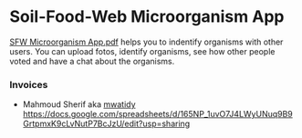 # Soil-Food-Web Microorganism App
[SFW Microorganism App.pdf](https://github.com/mylife-plus/SFW-Microorganism-App/files/6987042/SFW.Microorganism.App.pdf)
helps you to indentify organisms with other users. You can upload fotos, identify organisms, see how other people voted and have a chat about the organisms. 

### Invoices 
- Mahmoud Sherif aka [mwatidy](https://github.com/mwatidy)
https://docs.google.com/spreadsheets/d/165NP_1uvO7J4LWyUNuq9B9GrtpmxK9cLvNutP7BcJzU/edit?usp=sharing

